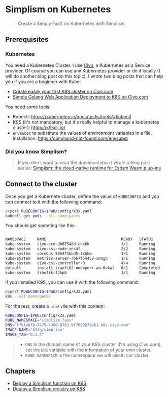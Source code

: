 # Simplism on Kubernetes
> Create a Simply FaaS on Kubernetes with Simplism

## Prerequisites

### Kubernetes

You need a Kubernetes Cluster. I use [Civo](https://www.civo.com/), a Kubernetes as a Service provider. Of course you can use any Kubernetes provider or do it locally (I will do another blog post on this topic). I wrote two blog posts that can help you if you are a beginner with Kube:

- [Create easily your first K8S cluster on Civo.com](https://k33g.hashnode.dev/create-easily-your-first-k8s-cluster-on-civocom-and-do-it-again-and-again-and)
- [Simple Golang Web Application Deployment to K8S on Civo.com](https://k33g.hashnode.dev/simple-golang-web-application-deployment-to-k8s-on-civocom)


You need some tools:
- Kubectl: https://kubernetes.io/docs/tasks/tools/#kubectl
- K9S (it's not mandatory, but it's really helpful to manage a kubernetes cluster): https://k9scli.io/
- `envsubst` to substitute the values of environment variables in a file, installation: https://command-not-found.com/envsubst

### Did you know Simplism?
> If you don't want to read the documentation
I wrote a blog post series: [Simplism: the cloud-native runtime for Extism Wasm plug-ins](https://k33g.hashnode.dev/series/simplism)

## Connect to the cluster

Once you get a Kubernete cluster, define the value of `KUBECONFIG` and you can connect to it with the following command:

```bash
export KUBECONFIG=$PWD/config/k3s.yaml
kubectl get pods --all-namespaces
```

You should get someting like this:

```bash

NAMESPACE     NAME                                 READY   STATUS      RESTARTS   AGE
kube-system   civo-ccm-db67548d-cnxkk              1/1     Running     0          3m43s
kube-system   civo-csi-node-xnc4f                  2/2     Running     0          3m33s
kube-system   coredns-59b4f5bbd5-lxbkw             1/1     Running     0          3m43s
kube-system   metrics-server-7b67f64457-xmngb      1/1     Running     0          3m43s
kube-system   civo-csi-controller-0                4/4     Running     0          3m44s
default       install-traefik2-nodeport-wo-6vkwl   0/1     Completed   0          3m19s
kube-system   traefik-f2hpb                        1/1     Running     0          3m12s
```

If you installed K9S, you can use it with the following command:

```bash
export KUBECONFIG=$PWD/config/k3s.yaml
k9s --all-namespaces
```

For the rest, create a `.env` vile with this content:
```bash
KUBECONFIG=$PWD/config/k3s.yaml
KUBE_NAMESPACE="simplism-faas"
DNS="ffb140f9-7479-4308-9763-9f70628794b1.k8s.civo.com"
IMAGE_NAME="k33g/simplism"
IMAGE_TAG="0.1.3"
```
> - `DNS` is the domain name of your K8S cluster (I'm using Civo.com), set the `DNS` variable with the information of your own cluster.
> - `KUBE_NAMESPACE` is the namespace we will use in our cluster.

## Chapters

- [Deploy a Simplism function on K8S](01-wasm-function-in-a-pod.md)
- [Deploy a Simplism registry on K8S](02-wasm-registry-with-two-pods.md)